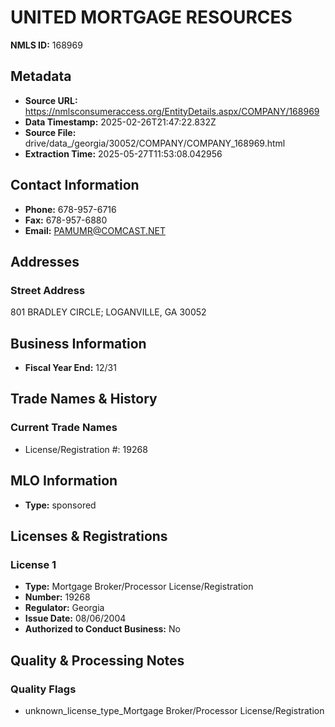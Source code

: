 # UNITED MORTGAGE RESOURCES

**NMLS ID:** 168969

## Metadata
- **Source URL:** https://nmlsconsumeraccess.org/EntityDetails.aspx/COMPANY/168969
- **Data Timestamp:** 2025-02-26T21:47:22.832Z
- **Source File:** drive/data_/georgia/30052/COMPANY/COMPANY_168969.html
- **Extraction Time:** 2025-05-27T11:53:08.042956

## Contact Information
- **Phone:** 678-957-6716
- **Fax:** 678-957-6880
- **Email:** PAMUMR@COMCAST.NET

## Addresses
### Street Address
801 BRADLEY CIRCLE; LOGANVILLE, GA 30052

## Business Information
- **Fiscal Year End:** 12/31

## Trade Names & History
### Current Trade Names
- License/Registration #: 19268

## MLO Information
- **Type:** sponsored

## Licenses & Registrations

### License 1
- **Type:** Mortgage Broker/Processor License/Registration
- **Number:** 19268
- **Regulator:** Georgia
- **Issue Date:** 08/06/2004
- **Authorized to Conduct Business:** No

## Quality & Processing Notes
### Quality Flags
- unknown_license_type_Mortgage Broker/Processor License/Registration
